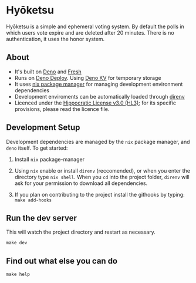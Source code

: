 # Hyōketsu

Hyōketsu is a simple and ephemeral voting system. By default the polls in which
users vote expire and are deleted after 20 minutes. There is no authentication,
it uses the honor system.

## About

- It's built on [Deno](https://deno.com/) and
  [Fresh](https://fresh.deno.dev/docs/getting-started)
- Runs on [Deno Deploy](https://deno.com/deploy). Using
  [Deno KV](https://deno.com/kv) for temporary storage
- It uses [nix package manager](https://nixos.org/download/) for managing
  development environment dependencies
- Development enviroments can be automatically loaded through
  [direnv](https://direnv.net/)
- Licenced under the
  [Hippocratic License v3.0 (HL3)](https://firstdonoharm.dev/); for its specific
  provisions, please read the licence file.

## Development Setup

Development dependencies are managed by the `nix` package manager, and `deno`
itself. To get started:

1. Install `nix` package-manager

1. Using `nix` enable or install `direnv` (reccomended), or when you enter the
   directory type `nix shell`. When you `cd` into the project folder, `direnv`
   will ask for your permission to download all dependencies.

1. If you plan on contributing to the project install the githooks by typing:
   `make add-hooks`

## Run the dev server

This will watch the project directory and restart as necessary.

```
make dev
```

## Find out what else you can do

```
make help
```
